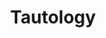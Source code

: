 ---
title: Tautology
crosslinks:
- notinteresting
- gaming
- explainlikeimfive
- logic
- funny
- mildyinteresting
---